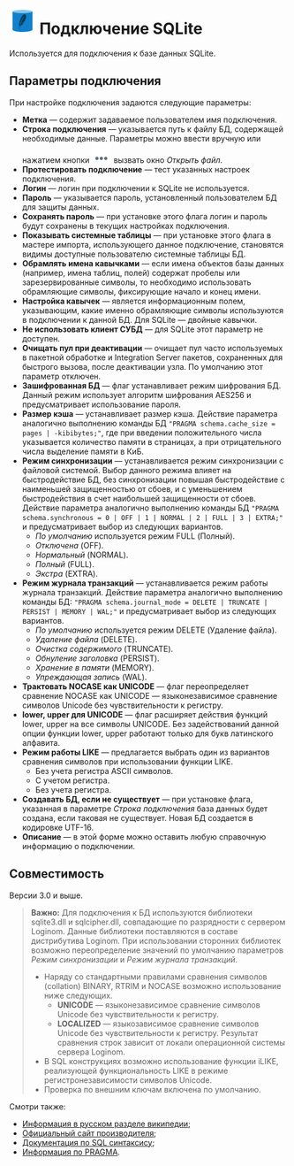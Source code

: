 # ![](../../../images/icons/vendors/sqliteunidacdbconnection.svg) Подключение SQLite

Используется для подключения к базе данных SQLite.

## Параметры подключения

При настройке подключения задаются следующие параметры:

* **Метка** — содержит задаваемое пользователем имя подключения.
* **Строка подключения** — указывается путь к файлу БД, содержащей необходимые данные. Параметры можно ввести вручную или нажатием кнопки ![](../../../media/app/icons/toolbar-18/browse.svg) вызвать окно *Открыть файл*.
* **Протестировать подключение** — тест указанных настроек подключения.
* **Логин** — логин при подключении к SQLite не используется.
* **Пароль** — указывается пароль, установленный пользователем БД для защиты данных.
* **Сохранять пароль** — при установке этого флага логин и пароль будут сохранены в текущих настройках подключения.
* **Показывать системные таблицы** — при установке этого флага в мастере импорта, использующего данное подключение, становятся видимы доступные пользователю системные таблицы БД.
* **Обрамлять имена кавычками** — если имена объектов базы данных (например, имена таблиц, полей) содержат пробелы или зарезервированные символы, то необходимо использовать обрамляющие символы, фиксирующие начало и конец имени.
* **Настройка кавычек** — является информационным полем, указывающим, какие именно обрамляющие символы используются в подключении к данной БД. Для SQLite — двойные кавычки.
* **Не использовать клиент СУБД** — для SQLite этот параметр не доступен.
* **Очищать пул при деактивации** — очищает пул часто используемых в пакетной обработке и Integration Server пакетов, сохраненных для быстрого вызова, после деактивации узла. По умолчанию этот параметр отключен.
* **Зашифрованная БД** — флаг устанавливает режим шифрования БД. Данный режим использует алгоритм шифрования AES256 и предусматривает использование пароля.
* **Размер кэша** — устанавливает размер кэша. Действие параметра аналогично выполнению команды БД `"PRAGMA schema.cache_size = pages | -kibibytes;"`, где при введении положительного числа указывается количество памяти в страницах, а при отрицательного числа выделение памяти в КиБ.
* **Режим синхронизации** — устанавливается режим синхронизации с файловой системой. Выбор данного режима влияет на быстродействие БД, без синхронизации повышая быстродействие с наименьшей защищенностью от сбоев, и с уменьшением быстродействия в счет наибольшей защищенности от сбоев. Действие параметра аналогично выполнению команды БД `"PRAGMA schema.synchronous = 0 | OFF | 1 | NORMAL | 2 | FULL | 3 | EXTRA;"` и предусматривает выбор из следующих вариантов.
  * *По умолчанию* используется режим FULL (Полный).
  * *Отключена* (OFF).
  * *Нормальный* (NORMAL).
  * *Полный* (FULL).
  * *Экстра* (EXTRA).
* **Режим журнала транзакций** — устанавливается режим работы журнала транзакций. Действие параметра аналогично выполнению команды БД: `"PRAGMA schema.journal_mode = DELETE | TRUNCATE | PERSIST | MEMORY | WAL;"` и предусматривает выбор из следующих вариантов.
  * *По умолчанию* используется режим DELETE (Удаление файла).
  * *Удаление файла* (DELETE).
  * *Очистка содержимого* (TRUNCATE).
  * *Обнуление заголовка* (PERSIST).
  * *Хранение в памяти* (MEMORY).
  * *Упреждающая запись* (WAL).
* **Трактовать NOCASE как UNICODE** — флаг переопределяет сравнение NOCASE как UNICODE — языконезависимое сравнение символов Unicode без чувствительности к регистру.
* **lower, upper для UNICODE** — флаг расширяет действия функций lower, upper на все символы UNICODE. Без задействований данной опции функции lower, upper работают только для букв латинского алфавита.
* **Режим работы LIKE** — предлагается выбрать один из вариантов сравнения символов при использовании функции LIKE.
  * Без учета регистра ASCII символов.
  * С учетом регистра.
  * Без учета регистра.
* **Создавать БД, если не существует** — при установке флага, указанная в параметре *Строка подключения* база данных будет создана, если таковая не существует. Новая БД создается в кодировке UTF-16.
* **Описание** — в этой форме можно оставить любую справочную информацию о подключении.

## Совместимость

Версии 3.0 и выше.

> **Важно:** Для подключения к БД используются библиотеки sqlite3.dll и sqlcipher.dll, совпадающие по разрядности с сервером Loginom. Данные библиотеки поставляются в составе дистрибутива Loginom. При использовании сторонних библиотек возможно переопределение значений по умолчанию параметров *Режим синхронизации* и *Режим журнала транзакций*.
>
> * Наряду со стандартными правилами сравнения символов (collation) BINARY, RTRIM и NOCASE возможно использование ниже следующих.
>   * **UNICODE** — языконезависимое сравнение символов Unicode без чувствительности к регистру.
>   * **LOCALIZED** — языкозависимое сравнение символов Unicode без чувствительности к регистру. Результат сравнения строк зависит от локали операционной системы сервера Loginom.
> * В SQL конструкциях возможно использование функции iLIKE, реализующей функциональность LIKE в режиме регистронезависимости символов Unicode.
> * Проверка по внешним ключам включена по умолчанию.

Смотри также:

* [Информация в русском разделе википедии](https://ru.wikipedia.org/wiki/SQLite);
* [Официальный сайт производителя](https://sqlite.org);
* [Документация по SQL синтаксису](https://sqlite.org/lang.html);
* [Информация по PRAGMA](https://sqlite.org/pragma.html).

